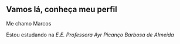 ## Vamos lá, conheça meu perfil 

Me chamo Marcos

Estou estudando na _E.E. Professora Ayr Picanço Barbosa de Almeida_
